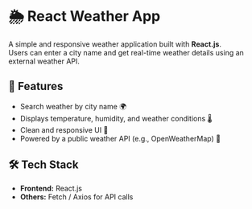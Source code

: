 # 🌦️ React Weather App
A simple and responsive weather application built with **React.js**.  
Users can enter a city name and get real-time weather details using an external weather API.

## 🚀 Features
- Search weather by city name 🌍
- Displays temperature, humidity, and weather conditions 🌡️
- Clean and responsive UI 📱
- Powered by a public weather API (e.g., OpenWeatherMap) 🔗

## 🛠️ Tech Stack
- **Frontend:** React.js
- **Others:** Fetch / Axios for API calls
